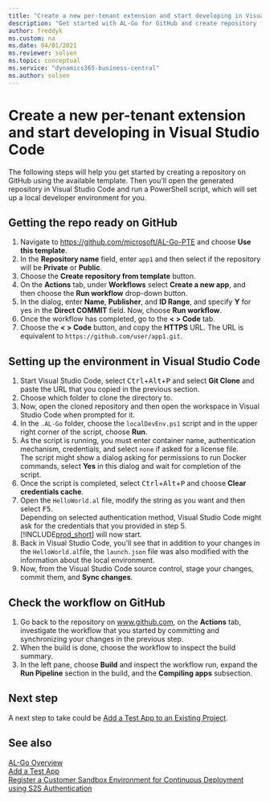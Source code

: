 ```yaml
---
title: "Create a new per-tenant extension and start developing in Visual Studio Code"
description: "Get started with AL-Go for GitHub and create repository from template for Business Central."
author: freddyk
ms.custom: na
ms.date: 04/01/2021
ms.reviewer: solsen
ms.topic: conceptual
ms.service: "dynamics365-business-central"
ms.author: solsen
---
```


# Create a new per-tenant extension and start developing in Visual Studio Code

The following steps will help you get started by creating a repository on GitHub using the available template. Then you'll open the generated repository in Visual Studio Code and run a PowerShell script, which will set up a local developer environment for you. 

## Getting the repo ready on GitHub

1. Navigate to https://github.com/microsoft/AL-Go-PTE and choose **Use this template**.
1. In the **Repository name** field, enter `app1` and then select if the repository will be **Private** or **Public**.
1. Choose the **Create repository from template** button.
1. On the **Actions** tab, under **Workflows** select **Create a new app**, and then choose the **Run workflow** drop-down button.
1. In the dialog, enter **Name**, **Publisher**, and **ID Range**, and specify **Y** for yes in the **Direct COMMIT** field. Now, choose **Run workflow**.
1. Once the workflow has completed, go to the **< > Code** tab.
1. Choose the **< > Code** button, and copy the **HTTPS** URL. The URL is equivalent to `https://github.com/user/app1.git`.

## Setting up the environment in Visual Studio Code

1. Start Visual Studio Code, select <kbd>Ctrl</kbd>+<kbd>Alt</kbd>+<kbd>P</kbd> and select **Git Clone** and paste the URL that you copied in the previous section.
1. Choose which folder to clone the directory to.
1. Now, open the cloned repository and then open the workspace in Visual Studio Code when prompted for it.
1. In the `.AL-Go` folder, choose the `localDevEnv.ps1` script and in the upper right corner of the script, choose **Run**.
1. As the script is running, you must enter container name, authentication mechanism, credentials, and select `none` if asked for a license file.  
The script might show a dialog asking for permissions to run Docker commands, select **Yes** in this dialog and wait for completion of the script.
1. Once the script is completed, select <kbd>Ctrl</kbd>+<kbd>Alt</kbd>+<kbd>P</kbd> and choose **Clear credentials cache**.
1. Open the `HelloWorld.al` file, modify the string as you want and then select <kbd>F5</kbd>.  
Depending on selected authentication method, Visual Studio Code might ask for the credentials that you provided in step 5. [!INCLUDE[prod_short](../developer/includes/prod_short.md)] will now start.
1. Back in Visual Studio Code, you'll see that in addition to your changes in the `HelloWorld.al`file, the `launch.json` file was also modified with the information about the local environment. 
1. Now, from the Visual Studio Code source control, stage your changes, commit them, and **Sync changes**.

## Check the workflow on GitHub

1. Go back to the repository on www.github.com, on the **Actions** tab, investigate the workflow that you started by committing and synchronizing your changes in the previous step.
1. When the build is done, choose the workflow to inspect the build summary.
1. In the left pane, choose **Build** and inspect the workflow run, expand the **Run Pipeline** section in the build, and the **Compiling apps** subsection.

## Next step

A next step to take could be [Add a Test App to an Existing Project](algo-add-test-app.md).

## See also

[AL-Go Overview](algo-overview.md)  
[Add a Test App](algo-add-test-app.md)  
[Register a Customer Sandbox Environment for Continuous Deployment using S2S Authentication](algo-register-sandbox-env.md)  